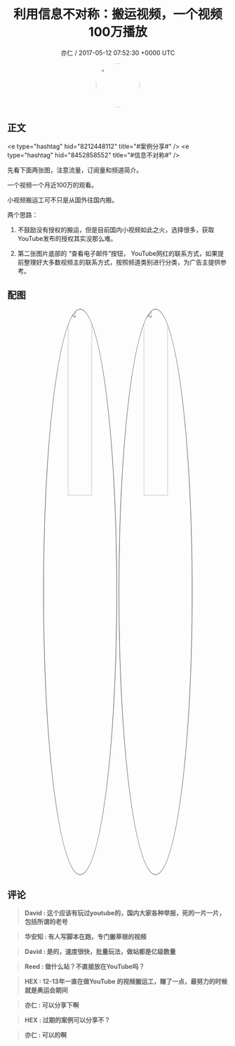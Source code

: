 <h1 align="center">利用信息不对称：搬运视频，一个视频100万播放</h1>
<p align="center">
    <a>亦仁 / 2017-05-12 07:52:30 &#43;0000 UTC</a>
</p>

<div align="center">
    <img src="https://images.zsxq.com/Fn3NQqCN8nuGF86yZPXSbEsl0mb3?e=1590940799&amp;token=kIxbL07-8jAj8w1n4s9zv64FuZZNEATmlU_Vm6zD:pfbNc8W3hS0oYG_hyXXh_rHMHuc=" width="100" height="100" style="border:1px solid;border-radius:50%; color:#ffffff"/>
</div>

## 正文

<div>
&lt;e type=&#34;hashtag&#34; hid=&#34;8212448112&#34; title=&#34;#案例分享#&#34; /&gt;  &lt;e type=&#34;hashtag&#34; hid=&#34;8452858552&#34; title=&#34;#信息不对称#&#34; /&gt;  

先看下面两张图，注意流量，订阅量和频道简介。 

一个视频一个月近100万的观看。 

小视频搬运工可不只是从国外往国内搬。 
 
两个思路：
1. 不鼓励没有授权的搬运，但是目前国内小视频如此之火，选择很多，获取YouTube发布的授权其实没那么难。 

2. 第二张图片底部的 “查看电子邮件”按钮， YouTube网红的联系方式，如果提前整理好大多数视频主的联系方式，按照频道类别进行分类，为广告主提供参考。
</div>

## 配图
<div class="image" align="center">

<img src="https://images.zsxq.com/FvpQfgWDG4Don3pfxrIj9YPD5Ruk?imageMogr2/auto-orient/thumbnail/800x/format/jpg/blur/1x0/quality/75&amp;e=1590940799&amp;token=kIxbL07-8jAj8w1n4s9zv64FuZZNEATmlU_Vm6zD:Dgydh-iV3Je6Wa-Z8Znwxhn8omo=" width="33%" height="33%" style="border:1px solid;border-radius:50%; color:#3c3f41"/>

<img src="https://images.zsxq.com/FrFBmVM2UAo3j9bwnW12lbfiG-9K?imageMogr2/auto-orient/thumbnail/800x/format/jpg/blur/1x0/quality/75&amp;e=1590940799&amp;token=kIxbL07-8jAj8w1n4s9zv64FuZZNEATmlU_Vm6zD:gowSTGOPHdyi54_8fm8aqrIRu7k=" width="33%" height="33%" style="border:1px solid;border-radius:50%; color:#3c3f41"/>

</div>

## 评论

<div align="left">
<div>

<blockquote >
<span> <strong>David : 这个应该有玩过youtube的，国内大家各种举报，死的一片一片，包括所谓的老号 </strong></span>
</blockquote>

<blockquote >
<span> <strong>华安知 : 有人写脚本在跑，专门搬草根的视频 </strong></span>
</blockquote>

<blockquote >
<span> <strong>David : 是的，速度很快，批量玩法，做站都是亿级数量 </strong></span>
</blockquote>

<blockquote >
<span> <strong>Reed : 做什么站？不直接放在YouTube吗？ </strong></span>
</blockquote>

<blockquote >
<span> <strong>HEX : 12-13年一直在做YouTube 的视频搬运工，赚了一点，最努力的时候就是奥运会期间 </strong></span>
</blockquote>

<blockquote >
<span> <strong>亦仁 : 可以分享下啊 </strong></span>
</blockquote>

<blockquote >
<span> <strong>HEX : 过期的案例可以分享不？ </strong></span>
</blockquote>

<blockquote >
<span> <strong>亦仁 : 可以的啊 </strong></span>
</blockquote>

</div>
</div>